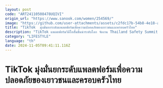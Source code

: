 ```yaml
---
layout: post
code: "ART24110508478UQIVI"
origin_url: "https://www.sanook.com/women/254569/"
image: "https://github.com/user-attachments/assets/c2fdc17b-54b8-4e18-a87d-d7b9e942369b"
title: "TikTok  มุ่งมั่นยกระดับแพลตฟอร์มเพื่อความปลอดภัยของเยาวชนและครอบครัวไทย"
description: "TikTok แพลตฟอร์มวิดีโอสั้นชั้นนำระดับโลก จัดงาน Thailand Safety Summit 2024"
category: "LIFESTYLE"
language: "th"
date: 2024-11-05T09:41:11.116Z
---
```


# TikTok  มุ่งมั่นยกระดับแพลตฟอร์มเพื่อความปลอดภัยของเยาวชนและครอบครัวไทย